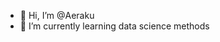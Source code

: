 - 👋 Hi, I’m @Aeraku
- 🌱 I’m currently learning data science methods

<!---
Aeraku/Aeraku is a ✨ special ✨ repository because its `README.md` (this file) appears on your GitHub profile.
You can click the Preview link to take a look at your changes.
--->
